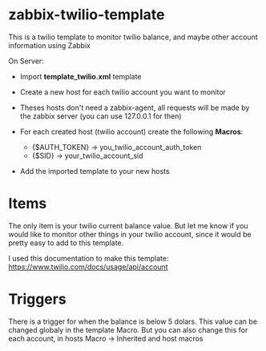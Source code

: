 # zabbix-twilio-template

This is a twilio template to monitor twilio balance, and maybe other account information using Zabbix

On Server:
 * Import **template_twilio.xml** template
  
 * Create a new host for each twilio account you want to monitor

 * Theses hosts don't need a zabbix-agent, all requests will be made by the zabbix server (you can use 127.0.0.1 for then)

 * For each created host (twilio account) create the following **Macros**:
    * {$AUTH_TOKEN} -> you_twilio_account_auth_token
    * {$SID} -> your_twilio_account_sid

 * Add the imported template to your new hosts

# Items

The only item is your twilio current balance value. But let me know if you would like to monitor other things in your twilio account, since it would be pretty easy to add to this template.

I used this documentation to make this template: https://www.twilio.com/docs/usage/api/account 


# Triggers

There is a trigger for when the balance is below 5 dolars. This value can be changed globaly in the template Macro. But you can also change this for each account, in hosts Macro -> Inherited and host macros


